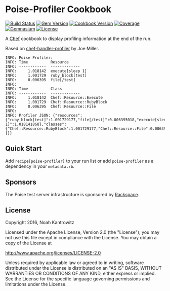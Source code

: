 # Poise-Profiler Cookbook

[![Build Status](https://img.shields.io/travis/poise/poise-profiler.svg)](https://travis-ci.org/poise/poise-profiler)
[![Gem Version](https://img.shields.io/gem/v/poise-profiler.svg)](https://rubygems.org/gems/poise-profiler)
[![Cookbook Version](https://img.shields.io/cookbook/v/poise-profiler.svg)](https://supermarket.chef.io/cookbooks/poise-profiler)
[![Coverage](https://img.shields.io/codecov/c/github/poise/poise-profiler.svg)](https://codecov.io/github/poise/poise-profiler)
[![Gemnasium](https://img.shields.io/gemnasium/poise/poise-profiler.svg)](https://gemnasium.com/poise/poise-profiler)
[![License](https://img.shields.io/badge/license-Apache_2-blue.svg)](https://www.apache.org/licenses/LICENSE-2.0)

A [Chef](https://www.chef.io/) cookbook to display profiling information at the
end of the run.

Based on [chef-handler-profiler](https://github.com/joemiller/chef-handler-profiler)
by Joe Miller.

```
INFO: Poise Profiler:
INFO: Time          Resource
INFO: ------------  -------------
INFO:     1.018142  execute[sleep 1]
INFO:     1.001729  ruby_block[test]
INFO:     0.006395  file[/test]
INFO:
INFO: Time          Class
INFO: ------------  -------------
INFO:     1.018142  Chef::Resource::Execute
INFO:     1.001729  Chef::Resource::RubyBlock
INFO:     0.006395  Chef::Resource::File
INFO:
INFO: Profiler JSON: {"resources":{"ruby_block[test]":1.001729177,"file[/test]":0.006395018,"execute[sleep 1]":1.018141868},"classes":{"Chef::Resource::RubyBlock":1.001729177,"Chef::Resource::File":0.006395018,"Chef::Resource::Execute":1.018141868},"test_resources":{}}
```

## Quick Start

Add `recipe[poise-profiler]` to your run list or add `poise-profiler` as a
dependency in your `metadata.rb`.

## Sponsors

The Poise test server infrastructure is sponsored by [Rackspace](https://rackspace.com/).

## License

Copyright 2016, Noah Kantrowitz

Licensed under the Apache License, Version 2.0 (the "License");
you may not use this file except in compliance with the License.
You may obtain a copy of the License at

http://www.apache.org/licenses/LICENSE-2.0

Unless required by applicable law or agreed to in writing, software
distributed under the License is distributed on an "AS IS" BASIS,
WITHOUT WARRANTIES OR CONDITIONS OF ANY KIND, either express or implied.
See the License for the specific language governing permissions and
limitations under the License.
